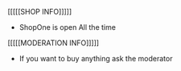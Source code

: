 [[[[[SHOP INFO]]]]]

- ShopOne is open All the time

[[[[[MODERATION INFO]]]]]

- If you want to buy anything ask the moderator
